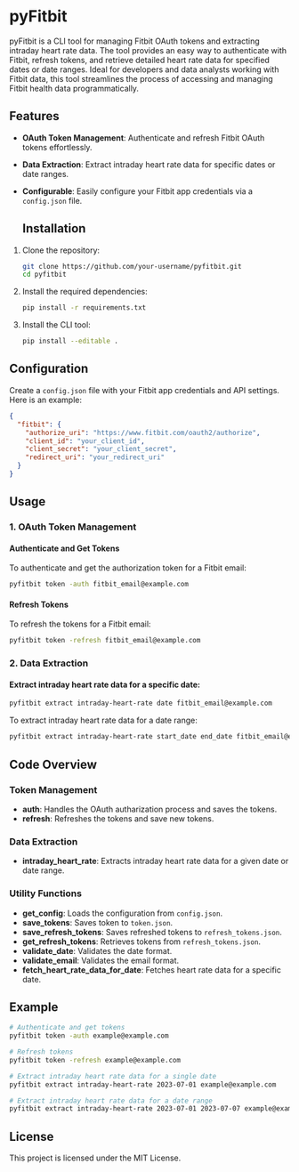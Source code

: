 # pyFitbit

pyFitbit is a CLI tool for managing Fitbit OAuth tokens and extracting intraday heart rate data. The tool provides an easy way to authenticate with Fitbit, refresh tokens, and retrieve detailed heart rate data for specified dates or date ranges. Ideal for developers and data analysts working with Fitbit data, this tool streamlines the process of accessing and managing Fitbit health data programmatically.

## Features

- **OAuth Token Management**: Authenticate and refresh Fitbit OAuth tokens effortlessly.
- **Data Extraction**: Extract intraday heart rate data for specific dates or date ranges.
- **Configurable**: Easily configure your Fitbit app credentials via a `config.json` file.

  ## Installation

1. Clone the repository:

    ```sh
    git clone https://github.com/your-username/pyfitbit.git
    cd pyfitbit
    ```

2. Install the required dependencies:

    ```sh
    pip install -r requirements.txt
    ```

3. Install the CLI tool:

    ```sh
    pip install --editable .
    ```

## Configuration

Create a `config.json` file with your Fitbit app credentials and API settings. Here is an example:

```json
{
  "fitbit": {
    "authorize_uri": "https://www.fitbit.com/oauth2/authorize",
    "client_id": "your_client_id",
    "client_secret": "your_client_secret",
    "redirect_uri": "your_redirect_uri"
  }
}
```

## Usage

### 1. OAuth Token Management

#### Authenticate and Get Tokens

To authenticate and get the authorization token for a Fitbit email:

```sh
pyfitbit token -auth fitbit_email@example.com
```

#### Refresh Tokens

To refresh the tokens for a Fitbit email:

```sh
pyfitbit token -refresh fitbit_email@example.com
```

### 2. Data Extraction

#### Extract intraday heart rate data for a specific date:

```sh
pyfitbit extract intraday-heart-rate date fitbit_email@example.com
```

To extract intraday heart rate data for a date range:

```sh
pyfitbit extract intraday-heart-rate start_date end_date fitbit_email@example.com
```

## Code Overview

### Token Management

- **auth**: Handles the OAuth autharization process and saves the tokens.
- **refresh**: Refreshes the tokens and save new tokens.

### Data Extraction 

- **intraday_heart_rate**: Extracts intraday heart rate data for a given date or date range.

### Utility Functions 

- **get_config**: Loads the configuration from `config.json`.
- **save_tokens**: Saves token to `token.json`.
- **save_refresh_tokens**: Saves refreshed tokens to `refresh_tokens.json`.
- **get_refresh_tokens**: Retrieves tokens from `refresh_tokens.json`.
- **validate_date**: Validates the date format.
- **validate_email**: Validates the email format.
- **fetch_heart_rate_data_for_date**: Fetches heart rate data for a specific date.

## Example

```sh
# Authenticate and get tokens
pyfitbit token -auth example@example.com

# Refresh tokens
pyfitbit token -refresh example@example.com

# Extract intraday heart rate data for a single date
pyfitbit extract intraday-heart-rate 2023-07-01 example@example.com

# Extract intraday heart rate data for a date range
pyfitbit extract intraday-heart-rate 2023-07-01 2023-07-07 example@example.com
```

## License
This project is licensed under the MIT License.
